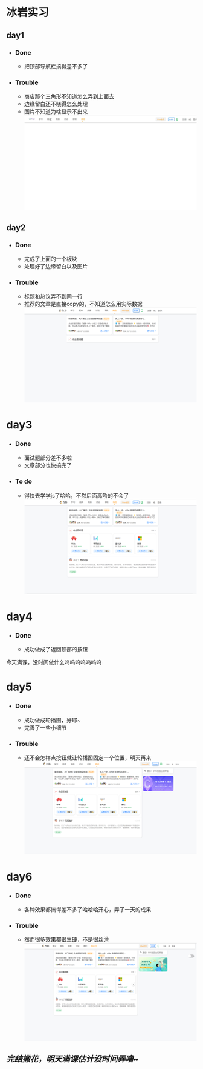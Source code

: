 # 冰岩实习
## day1
+ ### Done
  - 把顶部导航栏搞得差不多了
+ ### Trouble
  - 商店那个三角形不知道怎么弄到上面去
  - 边缘留白还不晓得怎么处理
  - 图片不知道为啥显示不出来
  ![img](day1.png)
## day2
+ ### Done
  - 完成了上面的一个板块
  - 处理好了边缘留白以及图片
+ ### Trouble
  - 标题和热议弄不到同一行
  - 推荐的文章是直接copy的，不知道怎么用实际数据
![img](day2.png)
# day3
+ ### Done
  - 面试题部分差不多啦
  - 文章部分也快搞完了
+ ### To do
   - 得快去学学js了哈哈，不然后面高阶的不会了
![img](day3.png)

# day4
+ ### Done
  - 成功做成了返回顶部的按钮

今天满课，没时间做什么呜呜呜呜呜呜呜


# day5
+ ### Done 
   - 成功做成轮播图，好耶~
   - 完善了一些小细节
  
+ ### Trouble
  - 还不会怎样点按钮就让轮播图固定一个位置，明天再来
  ![img](day5.png)

# day6
+ ### Done
   - 各种效果都搞得差不多了哈哈哈开心，弄了一天的成果
+ ### Trouble
  -  然而很多效果都很生硬，不是很丝滑
![img](day6.png)
  
## *完结撒花，明天满课估计没时间弄噜~*